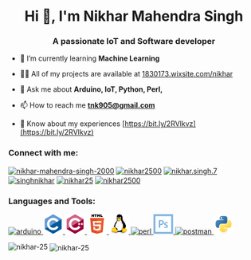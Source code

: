 <h1 align="center">Hi 👋, I'm Nikhar Mahendra Singh</h1>
<h3 align="center">A passionate IoT and Software developer</h3>

<!--<p align="left"> <img src="https://komarev.com/ghpvc/?username=nikhar-25&label=Profile%20views&color=0e75b6&style=flat" alt="nikhar-25" /> </p>-->

- 🌱 I’m currently learning **Machine Learning**

- 👨‍💻 All of my projects are available at [1830173.wixsite.com/nikhar](https://18301732.wixsite.com/nikhar)

- 💬 Ask me about **Arduino, IoT, Python, Perl,**

- 📫 How to reach me **tnk905@gmail.com**

- 📄 Know about my experiences [https://bit.ly/2RVlkvz](https://bit.ly/2RVlkvz)

<h3 align="left">Connect with me:</h3>
<p align="left">
<a href="https://linkedin.com/in/nikhar-mahendra-singh-2000" target="blank"><img align="center" src="https://raw.githubusercontent.com/rahuldkjain/github-profile-readme-generator/master/src/images/icons/Social/linked-in-alt.svg" alt="nikhar-mahendra-singh-2000" height="30" width="40" /></a>
<a href="https://stackoverflow.com/users/nikhar2500" target="blank"><img align="center" src="https://raw.githubusercontent.com/rahuldkjain/github-profile-readme-generator/master/src/images/icons/Social/stack-overflow.svg" alt="nikhar2500" height="30" width="40" /></a>
<a href="https://fb.com/nikhar.singh.7" target="blank"><img align="center" src="https://raw.githubusercontent.com/rahuldkjain/github-profile-readme-generator/master/src/images/icons/Social/facebook.svg" alt="nikhar.singh.7" height="30" width="40" /></a>
<a href="https://instagram.com/singhnikhar" target="blank"><img align="center" src="https://raw.githubusercontent.com/rahuldkjain/github-profile-readme-generator/master/src/images/icons/Social/instagram.svg" alt="singhnikhar" height="30" width="40" /></a>
<a href="https://www.hackerrank.com/nikhar25" target="blank"><img align="center" src="https://raw.githubusercontent.com/rahuldkjain/github-profile-readme-generator/master/src/images/icons/Social/hackerrank.svg" alt="nikhar25" height="30" width="40" /></a>
<a href="https://auth.geeksforgeeks.org/user/nikhar2500" target="blank"><img align="center" src="https://raw.githubusercontent.com/rahuldkjain/github-profile-readme-generator/master/src/images/icons/Social/geeks-for-geeks.svg" alt="nikhar2500" height="30" width="40" /></a>
</p>

<h3 align="left">Languages and Tools:</h3>
<p align="left"> <a href="https://www.arduino.cc/" target="_blank"> <img src="https://cdn.worldvectorlogo.com/logos/arduino-1.svg" alt="arduino" width="40" height="40"/> </a> <a href="https://www.cprogramming.com/" target="_blank"> <img src="https://raw.githubusercontent.com/devicons/devicon/master/icons/c/c-original.svg" alt="c" width="40" height="40"/> </a> <a href="https://www.w3schools.com/cpp/" target="_blank"> <img src="https://raw.githubusercontent.com/devicons/devicon/master/icons/cplusplus/cplusplus-original.svg" alt="cplusplus" width="40" height="40"/> </a> <a href="https://www.w3.org/html/" target="_blank"> <img src="https://raw.githubusercontent.com/devicons/devicon/master/icons/html5/html5-original-wordmark.svg" alt="html5" width="40" height="40"/> </a> <a href="https://www.linux.org/" target="_blank"> <img src="https://raw.githubusercontent.com/devicons/devicon/master/icons/linux/linux-original.svg" alt="linux" width="40" height="40"/> </a> <a href="https://www.perl.org/" target="_blank"> <img src="https://api.iconify.design/logos-perl.svg" alt="perl" width="40" height="40"/> </a> <a href="https://www.photoshop.com/en" target="_blank"> <img src="https://raw.githubusercontent.com/devicons/devicon/master/icons/photoshop/photoshop-line.svg" alt="photoshop" width="40" height="40"/> </a> <a href="https://postman.com" target="_blank"> <img src="https://www.vectorlogo.zone/logos/getpostman/getpostman-icon.svg" alt="postman" width="40" height="40"/> </a> <a href="https://www.python.org" target="_blank"> <img src="https://raw.githubusercontent.com/devicons/devicon/master/icons/python/python-original.svg" alt="python" width="40" height="40"/> </a> </p>

<p><img align="left" src="https://github-readme-stats.vercel.app/api/top-langs?username=nikhar-25&show_icons=true&locale=en&layout=compact" alt="nikhar-25" /></p>

<p>&nbsp;<img align="center" src="https://github-readme-stats.vercel.app/api?username=nikhar-25&show_icons=true&locale=en" alt="nikhar-25" /></p>
